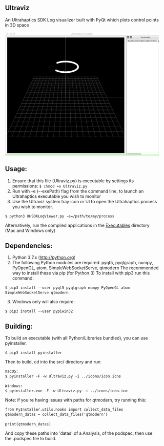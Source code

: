 Ultraviz 
--------------
An Ultrahaptics SDK Log visualizer built with PyQt which plots control points in 3D space

![](icons/visualiser.gif)


Usage:
-------
1. Ensure that this file (Ultraviz.py) is executable by settings its permissions:
```$ chmod +x Ultraviz.py``` 
2. Run with -e (--exePath) flag from the command line, to launch an Ultrahaptics executable you wish to monitor
3. Use the Ultraviz system tray icon or UI to open the Ultrahaptics process you wish to monitor.
```
$ python3 UHSDKLogViewer.py -e=/path/to/my/process
```

Alternatively, run the compiled applications in the [Executables](https://github.com/ultrahaptics/ultrahaptics-labs/tree/master/Ultraviz/Executables) directory (Mac and Windows only)

Dependencies:
-------------
1. Python 3.7.x (http://python.org)
2. The following Python modules are required: pyqt5, pyqtgraph, numpy, PyOpenGL, atom, SimpleWebSocketServe, qtmodern
  The recommended way to install these via pip (for Python 3)
  To install with pip3 run this command:
```
$ pip3 install --user pyqt5 pyqtgraph numpy PyOpenGL atom SimpleWebSocketServe qtmodern
```
3. Windows only will also require: 
```
$ pip3 install --user pypiwin32
```

Building:
-------------
To build an executable (with all Python/Libraries bundled), you can use pyinstaller.

```
$ pip3 install pyinstaller
```
Then to build, cd into the src/ directory and run:
```
macOS:
$ pyinstaller -F -w Ultraviz.py -i ../icons/icon.icns

Windows:
$ pyinstaller.exe -F -w Ultraviz.py -i ../icons/icon.ico

```

Note: if you're having issues with paths for qtmodern, try running this:

```
from PyInstaller.utils.hooks import collect_data_files
qtmodern_datas = collect_data_files('qtmodern')

print(qtmodern_datas)
```

And copy these paths into 'datas' of a.Analysis, of the podspec, then use the .podspec file to build.
